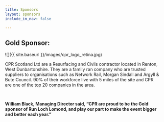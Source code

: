```yaml
---
title: Sponsors
layout: sponsors
include_in_nav: false

---
```

## **Gold Sponsor:**

![]({{ site.baseurl }}/images/cpr_logo_retina.jpg)

CPR Scotland Ltd are a Resurfacing and Civils contractor located in Renton, West Dunbartonshire. They are a family ran company who are trusted suppliers to organisations such as Network Rail, Morgan Sindall and Argyll & Bute Council. 90% of their workforce live with 5 miles of the site and CPR are one of the top 20 companies in the area. 

 

**William Black, Managing Director said, “CPR are proud to be the Gold sponsor of Run Loch Lomond, and play our part to make the event bigger and better each year.”**